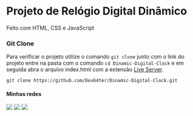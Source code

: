 # Projeto de Relógio Digital Dinâmico
Feito com HTML, CSS e JavaScript

### Git Clone
Para verificar o projeto utilize o comando ```git clone``` junto com o link do projeto entre na pasta com o comando ```cd Dinamic-Digital-Clock``` e em seguida abra o arquivo index.html com a extensão [Live Server](https://marketplace.visualstudio.com/items?itemName=ritwickdey.LiveServer).

  ```git clone https://github.com/Dex64ter/Dinamic-Digital-Clock.git```


#### Minhas redes 
<div align="start">
  <a href="https://www.linkedin.com/in/davi-santos-3bb8a819b/"><img src="https://img.shields.io/badge/LinkedIn-0077B5?style=for-the-badge&logo=linkedin&logoColor=white" target="_blank" /></a>
  <a href="https://www.instagram.com/davijozedjs/" target="_blank"><img src="https://img.shields.io/badge/Instagram-E4405F?style=for-the-badge&logo=instagram&logoColor=white" target="_blank" /></a>
  <a href="mailto:davijosantos.dj@gmail.com" target="_blank"><img src="https://img.shields.io/badge/Gmail-D14836?style=for-the-badge&logo=gmail&logoColor=white" target="_blank" /></a><br>
</div>